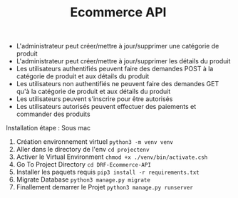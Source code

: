<h1 align="center"> Ecommerce API </h1> <br>



* L'administrateur peut créer/mettre à jour/supprimer une catégorie de produit
* L'administrateur peut créer/mettre à jour/supprimer les détails du produit
* Les utilisateurs authentifiés peuvent faire des demandes POST à la catégorie de produit et aux détails du produit
* Les utilisateurs non authentifiés ne peuvent faire des demandes GET qu'à la catégorie de produit et aux détails du produit
* Les utilisateurs peuvent s'inscrire pour être autorisés
* Les utilisateurs autorisés peuvent effectuer des paiements et commander des produits

Installation étape : 
 Sous mac

1. Création environnement virtuel `python3 -m venv venv`
2. Aller dans le directory de l'env `cd projectenv`
3. Activer le Virtual Environment `chmod +x ./venv/bin/activate.csh`
4. Go To Project Directory `cd DRF-Ecommerce-API`
5. Installer les paquets requis `pip3 install -r requirements.txt`
6. Migrate Database `python3 manage.py migrate`
7. Finallement demarrer le Projet `python3 manage.py runserver`


